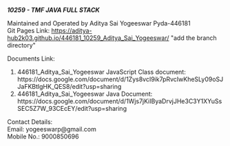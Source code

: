 <i><b><h>10259 - TMF JAVA FULL STACK</h></b></i>

<h>Maintained and Operated by Aditya Sai Yogeeswar Pyda-446181</h><br>
<h>Git Pages Link: https://aditya-hub2k03.github.io/446181_10259_Aditya_Sai_Yogeeswar/ "add the branch directory"</h>
<p>Documents Link: 
  <ol>
    <li>446181_Aditya_Sai_Yogeeswar JavaScript Class document: https://docs.google.com/document/d/1Zys8vcI9ik7pRvcIwKheSLy09oSJJaFKBtlgHK_QES8/edit?usp=sharing</li>
    <li>446181_Aditya_Sai_Yogeeswar Java Document: https://docs.google.com/document/d/1Wjs7jKiIByaDrvjJHe3C3Y1XYuSsSEC5Z7W_93CEcEY/edit?usp=sharing</li>
  </ol>
</p>

<p>Contact Details: 
  <br>Email: yogeeswarp@gmail.com</br>
  Mobile No.: 9000850696
  </p>
